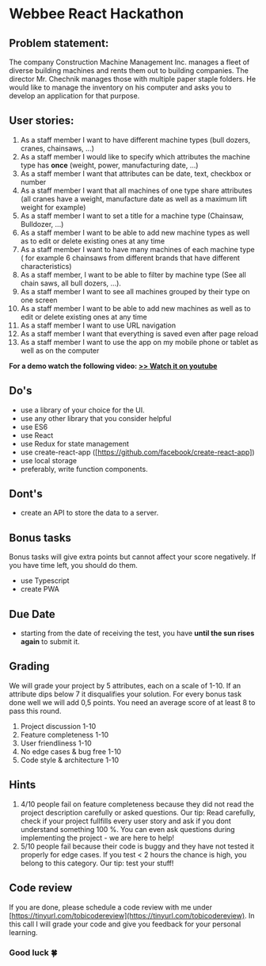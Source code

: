 

# Webbee React Hackathon


## Problem statement:
The company Construction Machine Management Inc. manages a fleet of diverse building machines and rents them out to building companies. The director Mr. Chechnik manages those with multiple paper staple folders. He would like to manage the inventory on his computer and asks you to develop an application for that purpose.  
  

## User stories:
1. As a staff member I want to have different machine types (bull dozers, cranes, chainsaws, ...)
2. As a staff member I would like to specify which attributes the machine type has **once** (weight, power, manufacturing date, ...)
3. As a staff member I want that attributes can be date, text, checkbox or number
4. As a staff member I want that all machines of one type share attributes (all cranes have a weight, manufacture date as well as a maximum lift weight for example)
5. As a staff member I want to set a title for a machine type (Chainsaw, Bulldozer, ...)
6. As a staff member I want to be able to add new machine types as well as to edit or delete existing ones at any time
7. As a staff member I want to have many machines of each machine type ( for example 6 chainsaws from different brands that have different characteristics)
8. As a staff member, I want to be able to filter by machine type (See all chain saws, all bull dozers, ...).
9. As a staff member I want to see all machines grouped by their type on one screen
10. As a staff member I want to be able to add new machines as well as to edit or delete existing ones at any time
11. As a staff member I want to use URL navigation
12. As a staff member I want that everything is saved even after page reload
13. As a staff member I want to use the app on my mobile phone or tablet as well as on the computer

**For a demo watch the following video: [>> Watch it on youtube](https://drive.google.com/open?id=1fQnDIv8Q-JL5mKf9qaT7ajrMA2ACfYJU)** 

## Do's
- use a library of your choice for the UI.
- use any other library that you consider helpful
- use ES6
- use React
- use Redux for state management
- use create-react-app ([https://github.com/facebook/create-react-app])
- use local storage
- preferably, write function components.

## Dont's
- create an API to store the data to a server.

## Bonus tasks
Bonus tasks will give extra points but cannot affect your score negatively. If you have time left, you should do them.
- use Typescript
- create PWA


## Due Date  
- starting from the date of receiving the test, you have **until the sun rises again** to submit it.

## Grading
We will grade your project by 5 attributes, each on a scale of 1-10. If an attribute dips below 7 it disqualifies your solution. For every bonus task done well we will add 0,5 points. You need an average score of at least 8 to pass this round.

1. Project discussion 1-10
2. Feature completeness 1-10
3. User friendliness 1-10
4. No edge cases & bug free 1-10
5. Code style & architecture 1-10

## Hints
1. 4/10 people fail on feature completeness because they did not read the project description carefully or asked questions. Our tip: Read carefully, check if your project fullfills every user story and ask if you dont understand something 100 %. You can even ask questions during implementing the project - we are here to help!
2. 5/10 people fail because their code is buggy and they have not tested it properly for edge cases. If you test < 2 hours the chance is high, you belong to this category. Our tip: test your stuff!

## Code review
If you are done, please schedule a code review with me under  [https://tinyurl.com/tobicodereview](https://tinyurl.com/tobicodereview). In this call I will grade your code and give you feedback for your personal learning.

### Good luck  🍀